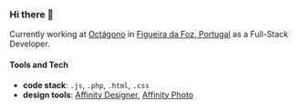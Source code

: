 ### Hi there 👋

Currently working at [Octágono](https://www.octagono.pt) in [Figueira da Foz, Portugal](https://pt.wikipedia.org/wiki/Figueira_da_Foz) as a Full-Stack Developer.

#### Tools and Tech

- **code stack**: `.js`, `.php`, `.html`, `.css`
- **design tools**: [Affinity Designer](https://affinity.serif.com/en-us/designer/), [Affinity Photo](https://affinity.serif.com/en-us/photo/)

<!--
- 🔭 I’m currently working on ...
- 🌱 I’m currently learning ...
- 👯 I’m looking to collaborate on ...
- 🤔 I’m looking for help with ...
- 💬 Ask me about ...
- 📫 How to reach me: ...
- 😄 Pronouns: ...
- ⚡ Fun fact: ...
-->
